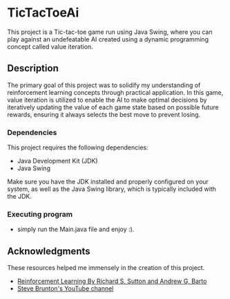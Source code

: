 # TicTacToeAi

This project is a Tic-tac-toe game run using Java Swing, where you can play against an undefeatable AI created using a dynamic programming concept called value iteration.

## Description

The primary goal of this project was to solidify my understanding of reinforcement learning concepts through practical application. In this game, value iteration is utilized to enable the AI to make optimal decisions by iteratively updating the value of each game state based on possible future rewards, ensuring it always selects the best move to prevent losing.

### Dependencies
This project requires the following dependencies:

* Java Development Kit (JDK)
* Java Swing

Make sure you have the JDK installed and properly configured on your system, as well as the Java Swing library, which is typically included with the JDK.

### Executing program

* simply run the Main.java file and enjoy :).

## Acknowledgments

These resources helped me immensely in the creation of this project.
* [Reinforcement Learning By Richard S, Sutton and Andrew G, Barto](https://www.amazon.com.au/Reinforcement-Learning-Introduction-Richard-Sutton/dp/0262039249/ref=sr_1_1?crid=2JNNPOF0NR79T&dib=eyJ2IjoiMSJ9.RL_QpFZo8-81d0jfpc35DrW-nThf5cRzrBQjfSTnJ7AEg4cvXxbS1RL3v9gsX-zIKnR7ctM8zDCZeRXCbddyE6ZOExU7sZSw75KU63_eqIkEfJgWv9bqeh8PupIoEnrIbbreKcHf4yDCmGAy5I08cc6_QJu8Bbt34CVzY1RVr-5ADaResWK3CBafMvtiG_po.jOmeGGABeVfzVAZo24qyBSHRSXNh66EWs4za48E3ZCU&dib_tag=se&keywords=reinforcement+learning+richard+sutton&qid=1720594036&s=books&sprefix=reinforcement+learning+richard+sutton%2Cstripbooks%2C209&sr=1-1)
* [Steve Brunton's YouTube channel](https://www.youtube.com/@Eigensteve/featured)
